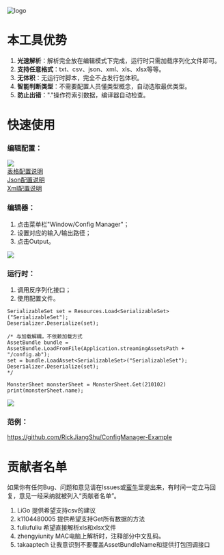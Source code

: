![logo](https://raw.githubusercontent.com/RickJiangShu/ConfigManager-Example/master/Poster/Logo.jpg "logo")

# 本工具优势
1. **光速解析**：解析完全放在编辑模式下完成，运行时只需加载序列化文件即可。
2. **支持任意格式**：txt、csv、json、xml、xls、xlsx等等。
3. **无体积**：无运行时脚本，完全不占发行包体积。
4. **智能判断类型**：不需要配置人员懂类型概念，自动选取最优类型。
5. **防止出错**："."操作符索引数据，编译器自动检查。

# 快速使用
### 编辑配置：
![](https://raw.githubusercontent.com/RickJiangShu/ConfigManager-Example/master/Poster/p3.jpg "")<br>
[表格配置说明](https://github.com/RickJiangShu/ConfigManager-Example/blob/master/Doc/Sheet.md "表格配置说明")<br>
[Json配置说明](https://github.com/RickJiangShu/ConfigManager-Example/blob/master/Doc/Json.md "Json配置说明")<br>
[Xml配置说明](https://github.com/RickJiangShu/ConfigManager-Example/blob/master/Doc/Xml.md "Xml配置说明")<br>

### 编辑器：
1. 点击菜单栏"Window/Config Manager"；
2. 设置对应的输入/输出路径；
3. 点击Output。

![](https://raw.githubusercontent.com/RickJiangShu/ConfigManager-Example/master/Poster/p4.jpg "")
<br>
### 运行时：
1. 调用反序列化接口；
2. 使用配置文件。
```
SerializableSet set = Resources.Load<SerializableSet>("SerializableSet");
Deserializer.Deserialize(set);

/* 与加载解耦，不依赖加载方式
AssetBundle bundle = AssetBundle.LoadFromFile(Application.streamingAssetsPath + "/config.ab");
set = bundle.LoadAsset<SerializableSet>("SerializableSet");
Deserializer.Deserialize(set);
*/
        
MonsterSheet monsterSheet = MonsterSheet.Get(210102)
print(monsterSheet.name);
```

![](https://raw.githubusercontent.com/RickJiangShu/ConfigManager-Example/master/Poster/p7.jpg "")

### 范例：
https://github.com/RickJiangShu/ConfigManager-Example

# 贡献者名单
如果你有任何Bug、问题和意见请在Issues或[蛮牛](http://www.manew.com/thread-105598-1-1.html "一键读取Txt、Excel等表格配置【源码+原理】")里提出来，有时间一定立马回复，意见一经采纳就被列入“贡献者名单”。
1. LiGo 提供希望支持csv的建议
2. k1104480005 提供希望支持Get所有数据的方法
3. fuliufuliu 希望直接解析xls和xlsx文件
4. zhengyiunity MAC电脑上解析时，注释部分中文乱码。
5. takaaptech 让我意识到不要覆盖AssetBundleName和提供打包回调接口
